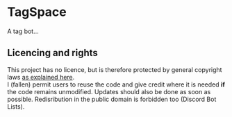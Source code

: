 # TagSpace
A tag bot...

## Licencing and rights
This project has no licence, but is therefore protected by general copyright laws [as explained here](https://choosealicense.com/no-permission/).  
I (fallen) permit users to reuse the code and give credit where it is needed **if** the code remains unmodified. Updates should also be done as soon as possible. Redisribution in the public domain is forbidden too (Discord Bot Lists).
